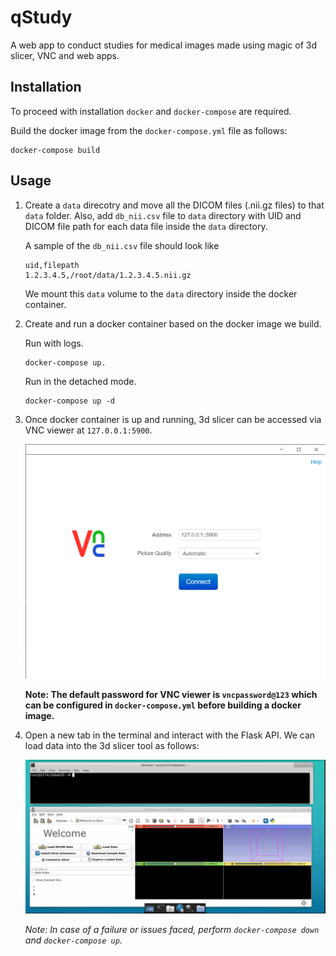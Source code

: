 # qStudy
A web app to conduct studies for medical images made using magic of 3d slicer, VNC and web apps.

## Installation
To proceed with installation `docker` and `docker-compose` are required.

Build the docker image from the `docker-compose.yml` file as follows:
```
docker-compose build
```

## Usage

1. Create a `data` direcotry and move all the DICOM files (.nii.gz files) to that `data` folder.
    Also, add `db_nii.csv` file to `data` directory with UID and DICOM file path for each data file inside the `data` directory.

    A sample of the `db_nii.csv` file should look like
    ```
    uid,filepath
    1.2.3.4.5,/root/data/1.2.3.4.5.nii.gz
    ```

    We mount this `data` volume to the `data` directory inside the docker container.

2. Create and run a docker container based on the docker image we build.

    Run with logs.
    ```
    docker-compose up.
    ```

    Run in the detached mode.
    ```
    docker-compose up -d
    ```

3. Once docker container is up and running, 3d slicer can be accessed via VNC viewer at `127.0.0.1:5900`.

    ![VNC Viewer](screenshots/vnc_viewer.png)

    **Note: The default password for VNC viewer is `vncpassword@123` which can be configured in `docker-compose.yml` before building a docker image.**

4. Open a new tab in the terminal and interact with the Flask API. We can load data into the 3d slicer tool as follows:

    ![Load DICOM file](screenshots/load_file.gif)

    *Note: In case of a failure or issues faced, perform `docker-compose down` and `docker-compose up`.*